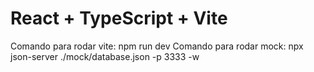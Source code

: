 # React + TypeScript + Vite

Comando para rodar vite: npm run dev
Comando para rodar mock: npx json-server ./mock/database.json -p 3333 -w